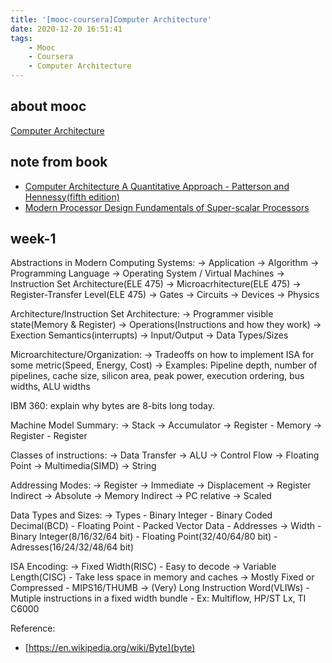 ```yaml
---
title: '[mooc-coursera]Computer Architecture'
date: 2020-12-20 16:51:41
tags:
    - Mooc
    - Coursera
    - Computer Architecture
---
```


## about mooc

[Computer Architecture](https://www.coursera.org/learn/comparch/home/welcome)

## note from book

+ [Computer Architecture A Quantitative Approach - Patterson and Hennessy(fifth edition)](https://anatasluo.github.io/2020/12/21/ckiymajc40001a4zc3285cvia/)
+ [Modern Processor Design Fundamentals of Super-scalar Processors](https://anatasluo.github.io/2020/12/21/ckiyrkqot0000nrzc0s8qdp74/)

## week-1

Abstractions in Modern Computing Systems:
-> Application
-> Algorithm
-> Programming Language
-> Operating System / Virtual Machines
-> Instruction Set Architecture(ELE 475)
-> Microacrhitecture(ELE 475)
-> Register-Transfer Level(ELE 475)
-> Gates
-> Circuits
-> Devices
-> Physics


Architecture/Instruction Set Architecture:
-> Programmer visible state(Memory & Register)
-> Operations(Instructions and how they work)
-> Exection Semantics(interrupts)
-> Input/Output
-> Data Types/Sizes

Microarchitecture/Organization:
-> Tradeoffs on how to implement ISA for some metric(Speed, Energy, Cost)
-> Examples: Pipeline depth, number of pipelines, cache size, silicon area, peak power, execution ordering, bus widths, ALU widths

IBM 360: explain why bytes are 8-bits long today.

Machine Model Summary:
-> Stack
-> Accumulator
-> Register - Memory
-> Register - Register

Classes of instructions:
-> Data Transfer
-> ALU
-> Control Flow
-> Floating Point
-> Multimedia(SIMD)
-> String

Addressing Modes:
-> Register
-> Immediate
-> Displacement
-> Register Indirect
-> Absolute
-> Memory Indirect
-> PC relative
-> Scaled

Data Types and Sizes:
-> Types
    - Binary Integer
    - Binary Coded Decimal(BCD)
    - Floating Point
    - Packed Vector Data
    - Addresses
-> Width
    - Binary Integer(8/16/32/64 bit)
    - Floating Point(32/40/64/80 bit)
    - Adresses(16/24/32/48/64 bit)

ISA Encoding:
-> Fixed Width(RISC)
    - Easy to decode
-> Variable Length(CISC)
    - Take less space in memory and caches
-> Mostly Fixed or Compressed
    - MIPS16/THUMB
-> (Very) Long Instruction Word(VLIWs)
    - Mutiple instructions in a fixed width bundle
    - Ex: Multiflow, HP/ST Lx, TI C6000


Reference:

+ [https://en.wikipedia.org/wiki/Byte](byte)
